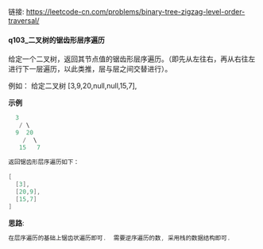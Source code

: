 链接:  https://leetcode-cn.com/problems/binary-tree-zigzag-level-order-traversal/

#### q103_二叉树的锯齿形层序遍历

给定一个二叉树，返回其节点值的锯齿形层序遍历。（即先从左往右，再从右往左进行下一层遍历，以此类推，层与层之间交替进行）。

例如：
给定二叉树 [3,9,20,null,null,15,7],



**示例**

```java
  3
   / \
  9  20
    /  \
   15   7
      
返回锯齿形层序遍历如下：
     
[
  [3],
  [20,9],
  [15,7]
]      
```



**思路**: 

```java
在层序遍历的基础上锯齿状遍历即可.  需要逆序遍历的数, 采用栈的数据结构即可. 
```









